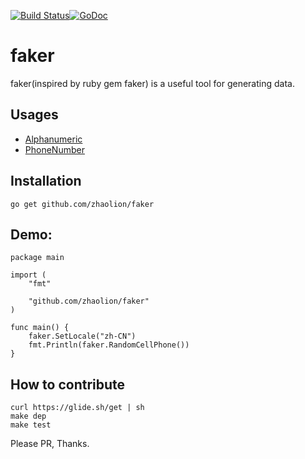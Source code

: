[![Build Status](https://travis-ci.org/zhaolion/faker.svg?branch=master)](https://travis-ci.org/zhaolion/faker)[![GoDoc](https://godoc.org/github.com/zhaolion/faker?status.svg)](https://godoc.org/github.com/zhaolion/faker)
# faker

faker(inspired by ruby gem faker) is a useful tool for generating data. 

## Usages
- [Alphanumeric](doc/alphanumeric.md)
- [PhoneNumber](doc/phone_number.md)


## Installation
`go get github.com/zhaolion/faker`

## Demo:

```
package main

import (
	"fmt"

	"github.com/zhaolion/faker"
)

func main() {
	faker.SetLocale("zh-CN")
	fmt.Println(faker.RandomCellPhone())
}
```

## How to contribute

```
curl https://glide.sh/get | sh
make dep
make test
```

Please PR, Thanks.
